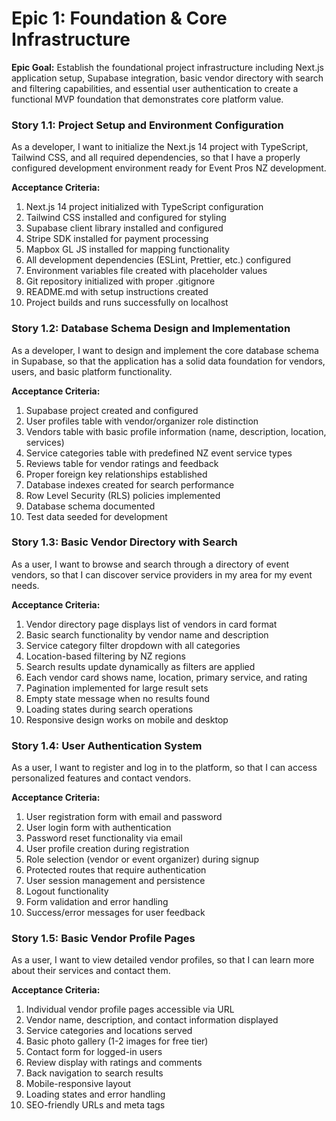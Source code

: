 # Epic 1: Foundation & Core Infrastructure

**Epic Goal:** Establish the foundational project infrastructure including Next.js application setup, Supabase integration, basic vendor directory with search and filtering capabilities, and essential user authentication to create a functional MVP foundation that demonstrates core platform value.

### Story 1.1: Project Setup and Environment Configuration

As a developer,
I want to initialize the Next.js 14 project with TypeScript, Tailwind CSS, and all required dependencies,
so that I have a properly configured development environment ready for Event Pros NZ development.

**Acceptance Criteria:**

1. Next.js 14 project initialized with TypeScript configuration
2. Tailwind CSS installed and configured for styling
3. Supabase client library installed and configured
4. Stripe SDK installed for payment processing
5. Mapbox GL JS installed for mapping functionality
6. All development dependencies (ESLint, Prettier, etc.) configured
7. Environment variables file created with placeholder values
8. Git repository initialized with proper .gitignore
9. README.md with setup instructions created
10. Project builds and runs successfully on localhost

### Story 1.2: Database Schema Design and Implementation

As a developer,
I want to design and implement the core database schema in Supabase,
so that the application has a solid data foundation for vendors, users, and basic platform functionality.

**Acceptance Criteria:**

1. Supabase project created and configured
2. User profiles table with vendor/organizer role distinction
3. Vendors table with basic profile information (name, description, location, services)
4. Service categories table with predefined NZ event service types
5. Reviews table for vendor ratings and feedback
6. Proper foreign key relationships established
7. Database indexes created for search performance
8. Row Level Security (RLS) policies implemented
9. Database schema documented
10. Test data seeded for development

### Story 1.3: Basic Vendor Directory with Search

As a user,
I want to browse and search through a directory of event vendors,
so that I can discover service providers in my area for my event needs.

**Acceptance Criteria:**

1. Vendor directory page displays list of vendors in card format
2. Basic search functionality by vendor name and description
3. Service category filter dropdown with all categories
4. Location-based filtering by NZ regions
5. Search results update dynamically as filters are applied
6. Each vendor card shows name, location, primary service, and rating
7. Pagination implemented for large result sets
8. Empty state message when no results found
9. Loading states during search operations
10. Responsive design works on mobile and desktop

### Story 1.4: User Authentication System

As a user,
I want to register and log in to the platform,
so that I can access personalized features and contact vendors.

**Acceptance Criteria:**

1. User registration form with email and password
2. User login form with authentication
3. Password reset functionality via email
4. User profile creation during registration
5. Role selection (vendor or event organizer) during signup
6. Protected routes that require authentication
7. User session management and persistence
8. Logout functionality
9. Form validation and error handling
10. Success/error messages for user feedback

### Story 1.5: Basic Vendor Profile Pages

As a user,
I want to view detailed vendor profiles,
so that I can learn more about their services and contact them.

**Acceptance Criteria:**

1. Individual vendor profile pages accessible via URL
2. Vendor name, description, and contact information displayed
3. Service categories and locations served
4. Basic photo gallery (1-2 images for free tier)
5. Contact form for logged-in users
6. Review display with ratings and comments
7. Back navigation to search results
8. Mobile-responsive layout
9. Loading states and error handling
10. SEO-friendly URLs and meta tags
